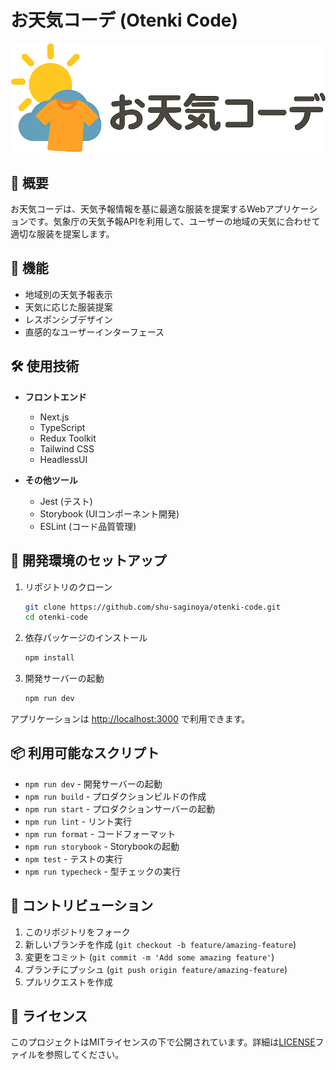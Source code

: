 # お天気コーデ (Otenki Code)

![サイトロゴ](/public/images/site_logo.png)

## 📝 概要

お天気コーデは、天気予報情報を基に最適な服装を提案するWebアプリケーションです。気象庁の天気予報APIを利用して、ユーザーの地域の天気に合わせて適切な服装を提案します。

## 🚀 機能

- 地域別の天気予報表示
- 天気に応じた服装提案
- レスポンシブデザイン
- 直感的なユーザーインターフェース

## 🛠 使用技術

- **フロントエンド**

  - Next.js
  - TypeScript
  - Redux Toolkit
  - Tailwind CSS
  - HeadlessUI

- **その他ツール**
  - Jest (テスト)
  - Storybook (UIコンポーネント開発)
  - ESLint (コード品質管理)

## 🔧 開発環境のセットアップ

1. リポジトリのクローン

   ```bash
   git clone https://github.com/shu-saginoya/otenki-code.git
   cd otenki-code
   ```

1. 依存パッケージのインストール

   ```bash
   npm install
   ```

1. 開発サーバーの起動

   ```bash
   npm run dev
   ```

アプリケーションは [http://localhost:3000](http://localhost:3000) で利用できます。

## 📦 利用可能なスクリプト

- `npm run dev` - 開発サーバーの起動
- `npm run build` - プロダクションビルドの作成
- `npm run start` - プロダクションサーバーの起動
- `npm run lint` - リント実行
- `npm run format` - コードフォーマット
- `npm run storybook` - Storybookの起動
- `npm test` - テストの実行
- `npm run typecheck` - 型チェックの実行

## 🤝 コントリビューション

1. このリポジトリをフォーク
2. 新しいブランチを作成 (`git checkout -b feature/amazing-feature`)
3. 変更をコミット (`git commit -m 'Add some amazing feature'`)
4. ブランチにプッシュ (`git push origin feature/amazing-feature`)
5. プルリクエストを作成

## 📄 ライセンス

このプロジェクトはMITライセンスの下で公開されています。詳細は[LICENSE](LICENSE)ファイルを参照してください。
